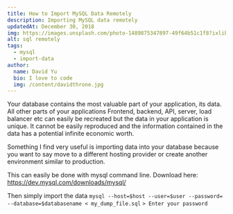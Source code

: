 ```yaml
---
title: How to Import MySQL Data Remotely
description: Importing MySQL data remotely
updatedAt: December 30, 2018
img: https://images.unsplash.com/photo-1489875347897-49f64b51c1f8?ixlib=rb-1.2.1&ixid=eyJhcHBfaWQiOjEyMDd9&auto=format&fit=crop&w=800&q=60
alt: sql remotely
tags:
  - mysql
  - import-data
author:
  name: David Yu
  bio: I love to code
  img: /content/davidthrone.jpg
---
```


Your database contains the most valuable part of your application, its data. All other parts of your applications Frontend, backend, API, server, load balancer etc can easily be recreated but the data in your application is unique. It cannot be easily reproduced and the information contained in the data has a potential infinite economic worth.

Something I find very useful is importing data into your database because you want to say move to a different hosting provider or create another environment similar to production.

This can easily be done with mysql command line. Download here: https://dev.mysql.com/downloads/mysql/

Then simply import the data
`mysql --host=$host --user=$user --password= --database=$databasename < my_dump_file.sql`
`> Enter your password`
